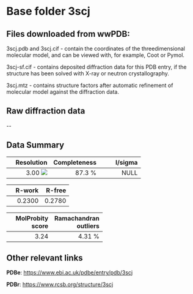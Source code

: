 # Base folder 3scj

## Files downloaded from wwPDB:

3scj.pdb and 3scj.cif - contain the coordinates of the threedimensional molecular model, and can be viewed with, for example, Coot or Pymol.

3scj-sf.cif - contains deposited diffraction data for this PDB entry, if the structure has been solved with X-ray or neutron crystallography.

3scj.mtz - contains structure factors after automatic refinement of molecular model against the diffraction data.

## Raw diffraction data

--<br> 

## Data Summary
|   | Resolution | Completeness| I/sigma |
|---|-------------:|----------------:|--------------:|
|   |3.00 <img src="https://latex.codecogs.com/svg.latex?{\mbox{\normalfont\AA}}"/>|87.3  %|<img width=50/>NULL |

|   | **R-work**| **R-free**   
|---|-------------:|----------------:|           
||0.2300|0.2780|

|   |**MolProbity<br>score**| **Ramachandran<br>outliers** 
|---|-------------:|----------------:|
||3.24|4.31 %|

## Other relevant links 
**PDBe**:  https://www.ebi.ac.uk/pdbe/entry/pdb/3scj
 
**PDBr**: https://www.rcsb.org/structure/3scj 

